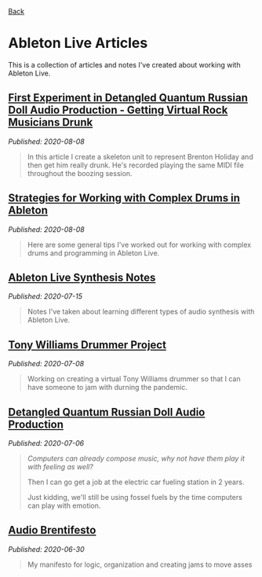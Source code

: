 [Back](../README.md)

# Ableton Live Articles

This is a collection of articles and notes I've created about working with Ableton Live.

## [First Experiment in Detangled Quantum Russian Doll Audio Production - Getting Virtual Rock Musicians Drunk](2020-10-08%20Getting%20Virtual%20Players%20Drunk/README.md)

_Published: 2020-08-08_

> In this article I create a skeleton unit to represent Brenton Holiday and then get him really drunk. He's recorded playing the same MIDI file throughout the boozing session.

## [Strategies for Working with Complex Drums in Ableton](2020-08-08%20Strategies%20for%20Working%20with%20Complex%20Drums%20in%20Ableton/README.md)

_Published: 2020-08-08_

> Here are some general tips I've worked out for working with complex drums and programming in Ableton Live.

## [Ableton Live Synthesis Notes](2020-07-15%20Ableton%20Live%20Synthesis%20Notes/README.md)

_Published: 2020-07-15_

> Notes I've taken about learning different types of audio synthesis with Ableton Live.

## [Tony Williams Drummer Project](2020-07-08%20Tony%20Williams%20Project/README.md)

_Published: 2020-07-08_

> Working on creating a virtual Tony Williams drummer so that I can have someone to jam with durning the pandemic.

## [Detangled Quantum Russian Doll Audio Production](2020-07-06%20Post%20Music/README.md)

_Published: 2020-07-06_

> _Computers can already compose music, why not have them play it with feeling as well?_
>
> Then I can go get a job at the electric car fueling station in 2 years.
>
> Just kidding, we'll still be using fossel fuels by the time computers can play with emotion.

## [Audio Brentifesto](2020-06-30%20Brentifesto/README.md)

_Published: 2020-06-30_

> My manifesto for logic, organization and creating jams to move asses
